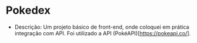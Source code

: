 # Pokedex

* Descrição: Um projeto básico de front-end, onde coloquei em prática integração com API. Foi utilizado a API (PokéAPI)[https://pokeapi.co/].